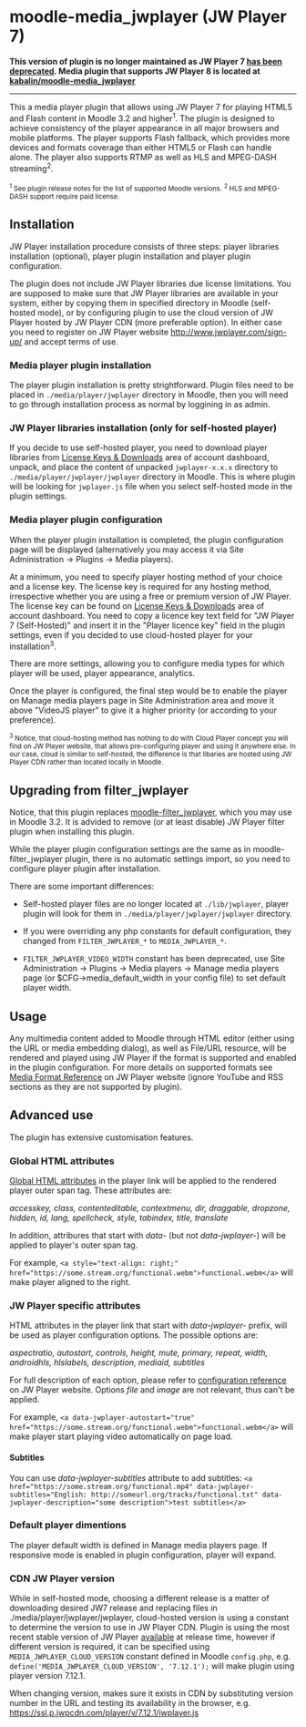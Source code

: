 moodle-media_jwplayer (JW Player 7)
======================

**This version of plugin is no longer maintained as JW Player 7 [has been deprecated](https://github.com/lucisgit/moodle-media_jwplayer/issues/15).
Media plugin that supports JW Player 8 is located at [kabalin/moodle-media_jwplayer](https://github.com/kabalin/moodle-media_jwplayer)**
___

This a media player plugin that allows using JW Player 7 for playing HTML5 and
Flash content in Moodle 3.2 and higher<sup>1</sup>. The plugin is designed
to achieve consistency of the player appearance in all major browsers and
mobile platforms. The player supports Flash fallback, which provides more
devices and formats coverage than either HTML5 or Flash can handle alone.
The player also supports RTMP as well as HLS and MPEG-DASH
streaming<sup>2</sup>.

<sub><sup>1</sup> See plugin release notes for the list of supported Moodle versions.</sub>
<sub><sup>2</sup> HLS and MPEG-DASH support require paid license.</sub>

Installation
------------

JW Player installation procedure consists of three steps: player libraries
installation (optional), player plugin installation and player plugin
configuration.

The plugin does not include JW Player libraries due license limitations.
You are supposed to make sure that JW Player libraries are available in
your system, either by copying them in specified directory in Moodle
(self-hosted mode), or by configuring plugin to use the cloud version of JW
Player hosted by JW Player CDN (more preferable option). In either case you
need to register on JW Player website http://www.jwplayer.com/sign-up/ and
accept terms of use.

### Media player plugin installation

The player plugin installation is pretty strightforward. Plugin files need to be
placed in `./media/player/jwplayer` directory in Moodle, then you will need to go
through installation process as normal by loggining in as admin.

### JW Player libraries installation (only for self-hosted player)

If you decide to use self-hosted player, you need to download player libraries from [License Keys &
Downloads](https://dashboard.jwplayer.com/#/players/downloads) area of
account dashboard, unpack, and place the content of unpacked
`jwplayer-x.x.x` directory to `./media/player/jwplayer/jwplayer` directory
in Moodle. This is where plugin will be looking for `jwplayer.js` file when
you select self-hosted mode in the plugin settings.

### Media player plugin configuration

When the player plugin installation is completed, the plugin configuration
page will be displayed (alternatively you may access it via Site
Administration -> Plugins -> Media players).

At a minimum, you need to specify player hosting method of your choice and
a license key. The license key is required for any hosting method,
irrespective whether you are using a free or premium version of JW Player.
The license key can be found on  [License Keys &
Downloads](https://dashboard.jwplayer.com/#/players/downloads) area of
account dashboard. You need to copy a licence key text field for "JW Player 7
(Self-Hosted)" and insert it in the "Player licence key" field in the
plugin settings, even if you decided to use cloud-hosted player for your
installation<sup>3</sup>.

There are more settings, allowing you to configure media types for which
player will be used, player appearance, analytics.

Once the player is configured, the final step would be to enable the player
on Manage media players page in Site Administration area and move it above
"VideoJS player" to give it a higher priority (or according to your
preference).

<sub><sup>3</sup> Notice, that cloud-hosting method has nothing to do with
Cloud Player concept you will find on JW Player website, that allows
pre-configuring player and using it anywhere else. In our case, cloud is
similar to self-hosted, the difference is that libaries are hosted using
JW Player CDN rather than located locally in Moodle.</sub>

Upgrading from filter_jwplayer
------------------------------

Notice, that this plugin replaces [moodle-filter_jwplayer](https://github.com/lucisgit/moodle-filter_jwplayer), which you may use in Moodle 3.2. It is advided to remove (or at least disable) JW Player filter plugin when installing this plugin.

While the player plugin configuration settings are the same as in
moodle-filter_jwplayer plugin, there is no automatic settings import, so
you need to configure player plugin after installation.

There are some important differences:

* Self-hosted player files are no longer located at `./lib/jwplayer`, player plugin will look for them in `./media/player/jwplayer/jwplayer` directory.

* If you were overriding any php constants for default configuration, they changed from `FILTER_JWPLAYER_*` to `MEDIA_JWPLAYER_*`.

* `FILTER_JWPLAYER_VIDEO_WIDTH` constant has been deprecated, use  Site Administration -> Plugins -> Media players -> Manage media players page (or $CFG->media_default_width in your config file) to set default player width.


Usage
-----

Any multimedia content added to Moodle through HTML editor (either using
the URL or media embedding dialog), as well as File/URL resource, will be
rendered and played using JW Player if the format is supported and enabled
in the plugin configuration.  For more details on supported formats see
[Media Format
Reference](http://support.jwplayer.com/customer/en/portal/articles/1403635-media-format-reference)
on JW Player website (ignore YouTube and RSS sections as they are not
supported by plugin).

Advanced use
------------

The plugin has extensive customisation features.

### Global HTML attributes

[Global HTML
attributes](https://developer.mozilla.org/en/docs/Web/HTML/Global_attributes)
in the player link will be applied to the rendered player outer span tag.
These attributes are:

_accesskey, class, contenteditable, contextmenu, dir, draggable, dropzone,
hidden, id, lang, spellcheck, style, tabindex, title, translate_

In addition, attribures that start with _data-_ (but not _data-jwplayer-_)
will be applied to player's outer span tag.

For example, `<a style="text-align: right;"
href="https://some.stream.org/functional.webm">functional.webm</a>` will
make player aligned to the right.

### JW Player specific attributes

HTML attributes in the player link that start with _data-jwplayer-_ prefix,
will be used as player configuration options. The possible options are:

_aspectratio, autostart, controls, height, mute, primary, repeat, width,
androidhls, hlslabels, description, mediaid, subtitles_

For full description of each option, please refer to [configuration
reference](https://developer.jwplayer.com/jw-player/docs/developer-guide/customization/configuration-reference/)
on JW Player website. Options _file_ and _image_ are not relevant, thus
can't be applied.

For example, `<a data-jwplayer-autostart="true"
href="https://some.stream.org/functional.webm">functional.webm</a>` will
make player start playing video automatically on page load.

#### Subtitles

You can use _data-jwplayer-subtitles_ attribute to add subtitles: `<a
href="https://some.stream.org/functional.mp4"
data-jwplayer-subtitles="English:
http://someurl.org/tracks/functional.txt"
data-jwplayer-description="some description">test subtitles</a>`

### Default player dimentions

The player default width is defined in Manage media players page. If
responsive mode is enabled in plugin configuration, player will expand. 

### CDN JW Player version

While in self-hosted mode, choosing a different release is a matter of
downloading desired JW7 release and replacing files in ./media/player/jwplayer/jwplayer,
cloud-hosted version is using a constant to determine the version to use in
JW Player CDN. Plugin is using the most recent stable version of JW Player
[available](https://developer.jwplayer.com/jw-player/docs/developer-guide/release_notes/release_notes_7/)
at release time, however if different version is required, it can be
specified using `MEDIA_JWPLAYER_CLOUD_VERSION` constant defined in Moodle
`config.php`, e.g. `define('MEDIA_JWPLAYER_CLOUD_VERSION', '7.12.1');` will
make plugin using player version 7.12.1.

When changing version, makes sure it exists in CDN by substituting version
number in the URL and testing its availability in the browser, e.g.
<https://ssl.p.jwpcdn.com/player/v/7.12.1/jwplayer.js>
